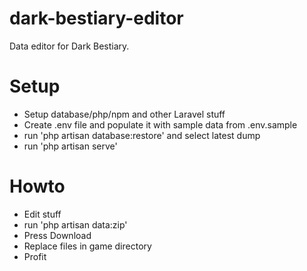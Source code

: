 # dark-bestiary-editor
Data editor for Dark Bestiary.

# Setup
* Setup database/php/npm and other Laravel stuff
* Create .env file and populate it with sample data from .env.sample
* run 'php artisan database:restore' and select latest dump
* run 'php artisan serve'

# Howto
* Edit stuff
* run 'php artisan data:zip'
* Press Download
* Replace files in game directory
* Profit
